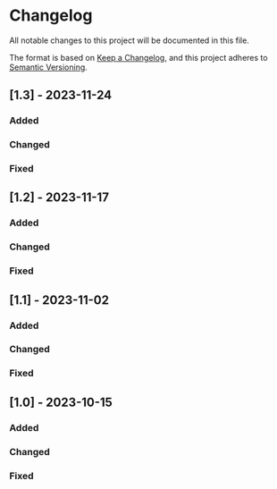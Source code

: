 # Changelog

All notable changes to this project will be documented in this file.

The format is based on [Keep a Changelog](https://keepachangelog.com/en/1.0.0/),
and this project adheres to [Semantic Versioning](https://semver.org/spec/v2.0.0.html).

## [1.3] - 2023-11-24
### Added

### Changed

### Fixed


## [1.2] - 2023-11-17
### Added

### Changed

### Fixed


## [1.1] - 2023-11-02
### Added

### Changed

### Fixed


## [1.0] - 2023-10-15
### Added

### Changed

### Fixed